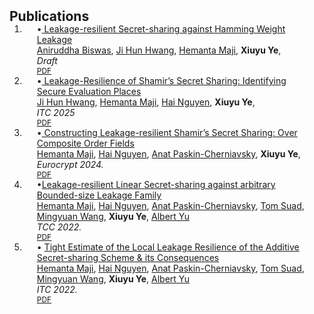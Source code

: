 <h2 id="publications" style="margin: 2px 0px -15px;">Publications</h2>

<div class="publications">
<ol class="bibliography">

<li>
<div class="pub-row">
  <div class="col-sm-9" style="position: relative;padding-right: 15px;padding-left: 20px;">
    <div class="title">&#8226;<a href="assets/files/BHMY25.pdf"> Leakage-resilient Secret-sharing against Hamming Weight Leakage</a></div>
    <div class="author">
    <a href="https://scholar.google.com/citations?user=mic-HmIAAAAJ&hl=en">Aniruddha Biswas</a>,
    <a href="https://jihunhwang.github.io/">Ji Hun Hwang</a>,
    <a href="https://www.cs.purdue.edu/homes/hmaji/">Hemanta Maji</a>,
    <!-- <a href="https://web.ics.purdue.edu/~nguye245/">Hai Nguyen</a>, -->
    <!-- <a href="https://scholar.google.com/citations?user=XcyQbAYAAAAJ&hl=en">Anat Paskin-Cherniavsky</a>, -->
    <!-- <a href="https://scholar.google.co.il/citations?user=Bkv3xq0AAAAJ&hl=en">Tom Suad</a>, -->
    <!-- <a href="https://sites.google.com/view/mingyuan-wang">Mingyuan Wang</a>, -->
    <strong>Xiuyu Ye</strong>,
    <!-- <a href="https://www.cs.purdue.edu/people/graduate-students/yu646.html">Albert Yu</a> -->
    </div>
    <div class="periodical"><em> Draft </em></div>
    <div class="links">
      <a href="assets/files/BHMY25.pdf" class="btn btn-sm z-depth-0" role="button" target="_blank" style="font-size:12px;">PDF</a>
      <!-- <a href="https://github.com/yaoyao-liu/mnemonics" class="btn btn-sm z-depth-0" role="button" target="_blank" style="font-size:12px;">Code</a> -->
      <!-- <a href="https://class-il.mpi-inf.mpg.de/mnemonics/" class="btn btn-sm z-depth-0" role="button" target="_blank" style="font-size:12px;">Project Page</a> -->
      <!-- <a href="https://dblp.uni-trier.de/rec/conf/cvpr/LiuSLSS20.html?view=bibtex" class="btn btn-sm z-depth-0" role="button" target="_blank" style="font-size:12px;">BibTex</a> -->
      <!-- <strong><i style="color:#e74d3c">Oral Presentation</i></strong>  -->
    </div> 
  </div>
</div>
</li>


<li>
<div class="pub-row">
  <div class="col-sm-9" style="position: relative;padding-right: 15px;padding-left: 20px;">
    <div class="title">&#8226;<a href="assets/files/HMNY25.pdf"> Leakage-Resilience of Shamir’s Secret Sharing: Identifying Secure Evaluation Places</a></div>
    <div class="author">
    <a href="https://jihunhwang.github.io/">Ji Hun Hwang</a>,
    <a href="https://www.cs.purdue.edu/homes/hmaji/">Hemanta Maji</a>,
    <a href="https://web.ics.purdue.edu/~nguye245/">Hai Nguyen</a>,
    <!-- <a href="https://scholar.google.com/citations?user=XcyQbAYAAAAJ&hl=en">Anat Paskin-Cherniavsky</a>, -->
    <!-- <a href="https://scholar.google.co.il/citations?user=Bkv3xq0AAAAJ&hl=en">Tom Suad</a>, -->
    <!-- <a href="https://sites.google.com/view/mingyuan-wang">Mingyuan Wang</a>, -->
    <strong>Xiuyu Ye</strong>,
    <!-- <a href="https://www.cs.purdue.edu/people/graduate-students/yu646.html">Albert Yu</a> -->
    </div>
    <div class="periodical"><em> ITC 2025</em></div>
    <div class="links">
      <a href="assets/files/HMNY25.pdf" class="btn btn-sm z-depth-0" role="button" target="_blank" style="font-size:12px;">PDF</a>
      <!-- <a href="https://github.com/yaoyao-liu/mnemonics" class="btn btn-sm z-depth-0" role="button" target="_blank" style="font-size:12px;">Code</a> -->
      <!-- <a href="https://class-il.mpi-inf.mpg.de/mnemonics/" class="btn btn-sm z-depth-0" role="button" target="_blank" style="font-size:12px;">Project Page</a> -->
      <!-- <a href="https://dblp.uni-trier.de/rec/conf/cvpr/LiuSLSS20.html?view=bibtex" class="btn btn-sm z-depth-0" role="button" target="_blank" style="font-size:12px;">BibTex</a> -->
      <!-- <strong><i style="color:#e74d3c">Oral Presentation</i></strong>  -->
    </div> 
  </div>
</div>
</li>

<li>
<div class="pub-row">
  <div class="col-sm-9" style="position: relative;padding-right: 15px;padding-left: 20px;">
    <div class="title">&#8226;<a href="assets/files/MNPY23b.pdf"> Constructing Leakage-resilient Shamir’s Secret Sharing: Over Composite Order Fields</a></div>
    <div class="author">
    <a href="https://www.cs.purdue.edu/homes/hmaji/">Hemanta Maji</a>,
    <a href="https://web.ics.purdue.edu/~nguye245/">Hai Nguyen</a>,
    <a href="https://scholar.google.com/citations?user=XcyQbAYAAAAJ&hl=en">Anat Paskin-Cherniavsky</a>,
    <!-- <a href="https://scholar.google.co.il/citations?user=Bkv3xq0AAAAJ&hl=en">Tom Suad</a>, -->
    <!-- <a href="https://sites.google.com/view/mingyuan-wang">Mingyuan Wang</a>, -->
    <strong>Xiuyu Ye</strong>,
    <!-- <a href="https://www.cs.purdue.edu/people/graduate-students/yu646.html">Albert Yu</a> -->
    </div>
    <div class="periodical"><em> Eurocrypt 2024.</em></div>
    <div class="links">
      <a href="assets/files/MNPY23b.pdf" class="btn btn-sm z-depth-0" role="button" target="_blank" style="font-size:12px;">PDF</a>
      <!-- <a href="https://github.com/yaoyao-liu/mnemonics" class="btn btn-sm z-depth-0" role="button" target="_blank" style="font-size:12px;">Code</a> -->
      <!-- <a href="https://class-il.mpi-inf.mpg.de/mnemonics/" class="btn btn-sm z-depth-0" role="button" target="_blank" style="font-size:12px;">Project Page</a> -->
      <!-- <a href="https://dblp.uni-trier.de/rec/conf/cvpr/LiuSLSS20.html?view=bibtex" class="btn btn-sm z-depth-0" role="button" target="_blank" style="font-size:12px;">BibTex</a> -->
      <!-- <strong><i style="color:#e74d3c">Oral Presentation</i></strong>  -->
    </div> 
  </div>
</div>
</li>

<li>
<div class="pub-row">

  <!-- <div class="col-sm-3 abbr" style="position: relative;padding-right: 15px;padding-left: 15px;">
    <img src="assets/img/teaser_example.png" class="teaser img-fluid z-depth-1">
    <abbr class="badge">CVPR</abbr>
  </div> -->

  <div class="col-sm-9" style="position: relative;padding-right: 15px;padding-left: 20px;">
    <div class="title">&#8226;<a href="assets/files/MNPSWYY22.pdf">Leakage-resilient Linear Secret-sharing against arbitrary
Bounded-size Leakage Family</a></div>
    <div class="author">
    <a href="https://www.cs.purdue.edu/homes/hmaji/">Hemanta Maji</a>,
    <a href="https://web.ics.purdue.edu/~nguye245/">Hai Nguyen</a>,
    <a href="https://scholar.google.com/citations?user=XcyQbAYAAAAJ&hl=en">Anat Paskin-Cherniavsky</a>,
    <a href="https://scholar.google.co.il/citations?user=Bkv3xq0AAAAJ&hl=en">Tom Suad</a>,
    <a href="https://sites.google.com/view/mingyuan-wang">Mingyuan Wang</a>,
    <strong>Xiuyu Ye</strong>,
    <a href="https://www.cs.purdue.edu/people/graduate-students/yu646.html">Albert Yu</a>
    </div>
    <div class="periodical"><em> TCC 2022.</em></div>
    <div class="links">
      <a href="assets/files/MNPSWYY22.pdf" class="btn btn-sm z-depth-0" role="button" target="_blank" style="font-size:12px;">PDF</a>
      <!-- <a href="https://github.com/yaoyao-liu/mnemonics" class="btn btn-sm z-depth-0" role="button" target="_blank" style="font-size:12px;">Code</a> -->
      <!-- <a href="https://class-il.mpi-inf.mpg.de/mnemonics/" class="btn btn-sm z-depth-0" role="button" target="_blank" style="font-size:12px;">Project Page</a> -->
      <!-- <a href="https://dblp.uni-trier.de/rec/conf/cvpr/LiuSLSS20.html?view=bibtex" class="btn btn-sm z-depth-0" role="button" target="_blank" style="font-size:12px;">BibTex</a> -->
      <!-- <strong><i style="color:#e74d3c">Oral Presentation</i></strong>  -->
    </div> 
  </div>
</div>
</li>

<li>
<div class="pub-row">
  <div class="col-sm-9" style="position: relative;padding-right: 15px;padding-left: 20px;">
    <div class="title">&#8226; <a href="assets/files/ITC_MNPSWYY22.pdf">Tight Estimate of the Local Leakage Resilience of the Additive Secret-sharing Scheme & its Consequences</a></div>
    <div class="author">
    <a href="https://www.cs.purdue.edu/homes/hmaji/">Hemanta Maji</a>,
    <a href="https://web.ics.purdue.edu/~nguye245/">Hai Nguyen</a>,
    <a href="https://scholar.google.com/citations?user=XcyQbAYAAAAJ&hl=en">Anat Paskin-Cherniavsky</a>,
    <a href="https://scholar.google.co.il/citations?user=Bkv3xq0AAAAJ&hl=en">Tom Suad</a>,
    <a href="https://sites.google.com/view/mingyuan-wang">Mingyuan Wang</a>,
    <strong>Xiuyu Ye</strong>,
    <a href="https://www.cs.purdue.edu/people/graduate-students/yu646.html">Albert Yu</a>
    </div>
    <div class="periodical"><em> ITC 2022.</em></div>
    <div class="links">
      <a href="assets/files/ITC_MNPSWYY22.pdf" class="btn btn-sm z-depth-0" role="button" target="_blank" style="font-size:12px;">PDF</a>
      <!-- <a href="https://github.com/yaoyao-liu/mnemonics" class="btn btn-sm z-depth-0" role="button" target="_blank" style="font-size:12px;">Code</a> -->
      <!-- <a href="https://class-il.mpi-inf.mpg.de/mnemonics/" class="btn btn-sm z-depth-0" role="button" target="_blank" style="font-size:12px;">Project Page</a> -->
      <!-- <a href="https://dblp.uni-trier.de/rec/conf/cvpr/LiuSLSS20.html?view=bibtex" class="btn btn-sm z-depth-0" role="button" target="_blank" style="font-size:12px;">BibTex</a> -->
      <!-- <strong><i style="color:#e74d3c">Oral Presentation</i></strong>  -->
    </div> 
  </div>
</div>
</li>


  
<!-- <br> -->

</ol>
</div>